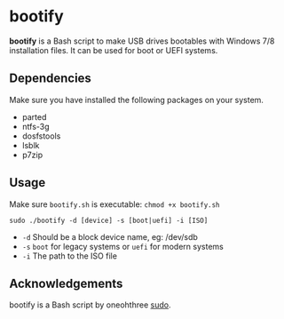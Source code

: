 # bootify

**bootify** is a Bash script to make USB drives bootables with Windows 7/8 
installation files. It can be used for boot or UEFI systems.

## Dependencies

Make sure you have installed the following packages on your system.

* parted
* ntfs-3g
* dosfstools
* lsblk
* p7zip

## Usage

Make sure `bootify.sh` is executable: `chmod +x bootify.sh`

`sudo ./bootify -d [device] -s [boot|uefi] -i [ISO]`

* `-d` Should be a block device name, eg: /dev/sdb
* `-s` `boot` for legacy systems or `uefi` for modern systems
* `-i` The path to the ISO file

## Acknowledgements

bootify is a Bash script by oneohthree [sudo](http://sudo.cubava.cu/).